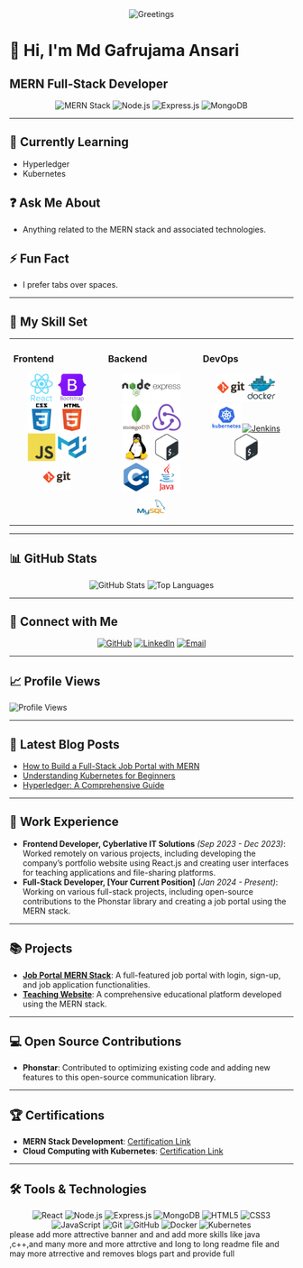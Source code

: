 <div align="center">
  <img src="https://rishavanand.github.io/static/images/greetings.gif" alt="Greetings" width="600" />
</div>

# 👋 Hi, I'm Md Gafrujama Ansari
## MERN Full-Stack Developer

<div align="center">
  <img src="https://img.shields.io/badge/MERN-Stack-61DAFB?style=for-the-badge&logo=react&logoColor=white" alt="MERN Stack" />
  <img src="https://img.shields.io/badge/Node.js-43853D?style=for-the-badge&logo=node-dot-js&logoColor=white" alt="Node.js" />
  <img src="https://img.shields.io/badge/Express.js-404D59?style=for-the-badge&logo=express&logoColor=white" alt="Express.js" />
  <img src="https://img.shields.io/badge/MongoDB-4EA94B?style=for-the-badge&logo=mongodb&logoColor=white" alt="MongoDB" />
</div>

---

## 🌱 Currently Learning

- Hyperledger
- Kubernetes

## ❓ Ask Me About

- Anything related to the MERN stack and associated technologies.

## ⚡ Fun Fact

- I prefer tabs over spaces.

---

## 🚀 My Skill Set

<table>
  <tr>
    <td valign="top" width="33%">
      <h3>Frontend</h3>
      <div align="center">
        <a href="https://reactjs.org/" target="_blank"><img src="https://raw.githubusercontent.com/devicons/devicon/master/icons/react/react-original-wordmark.svg" alt="React" height="50" /></a>
        <a href="https://getbootstrap.com/docs/5.0/getting-started/introduction/" target="_blank"><img src="https://raw.githubusercontent.com/devicons/devicon/master/icons/bootstrap/bootstrap-original-wordmark.svg" alt="Bootstrap" height="50" /></a>
        <a href="https://www.w3schools.com/css/" target="_blank"><img src="https://raw.githubusercontent.com/devicons/devicon/master/icons/css3/css3-original-wordmark.svg" alt="CSS3" height="50" /></a>
        <a href="https://developer.mozilla.org/en-US/docs/Web/HTML" target="_blank"><img src="https://raw.githubusercontent.com/devicons/devicon/master/icons/html5/html5-original-wordmark.svg" alt="HTML5" height="50" /></a>
        <a href="https://www.javascript.com/" target="_blank"><img src="https://raw.githubusercontent.com/devicons/devicon/master/icons/javascript/javascript-original.svg" alt="JavaScript" height="50" /></a>
        <a href="https://mui.com/" target="_blank"><img src="https://raw.githubusercontent.com/devicons/devicon/master/icons/materialui/materialui-original.svg" alt="Material UI" height="50" /></a>
        <a href="https://github.com/" target="_blank"><img src="https://raw.githubusercontent.com/devicons/devicon/master/icons/git/git-original-wordmark.svg" alt="Git" height="50" /></a>
      </div>
    </td>
    <td valign="top" width="33%">
      <h3>Backend</h3>
      <div align="center">
        <a href="https://nodejs.org/" target="_blank"><img src="https://raw.githubusercontent.com/devicons/devicon/master/icons/nodejs/nodejs-original-wordmark.svg" alt="Node.js" height="50" /></a>
        <a href="https://expressjs.com/" target="_blank"><img src="https://raw.githubusercontent.com/devicons/devicon/master/icons/express/express-original-wordmark.svg" alt="Express.js" height="50" /></a>
        <a href="https://www.mongodb.com/" target="_blank"><img src="https://raw.githubusercontent.com/devicons/devicon/master/icons/mongodb/mongodb-original-wordmark.svg" alt="MongoDB" height="50" /></a>
        <a href="https://redux.js.org/" target="_blank"><img src="https://raw.githubusercontent.com/devicons/devicon/master/icons/redux/redux-original.svg" alt="Redux" height="50" /></a>
        <a href="https://www.linux.org/" target="_blank"><img src="https://raw.githubusercontent.com/devicons/devicon/master/icons/linux/linux-original.svg" alt="Linux" height="50" /></a>
        <a href="https://www.gnu.org/software/bash/" target="_blank"><img src="https://raw.githubusercontent.com/devicons/devicon/master/icons/bash/bash-original.svg" alt="Bash" height="50" /></a>
        <a href="https://www.cplusplus.com/" target="_blank"><img src="https://raw.githubusercontent.com/devicons/devicon/master/icons/cplusplus/cplusplus-original.svg" alt="C++" height="50" /></a>
        <a href="https://www.java.com/" target="_blank"><img src="https://raw.githubusercontent.com/devicons/devicon/master/icons/java/java-original-wordmark.svg" alt="Java" height="50" /></a>
        <a href="https://www.mysql.com/" target="_blank"><img src="https://raw.githubusercontent.com/devicons/devicon/master/icons/mysql/mysql-original-wordmark.svg" alt="MySQL" height="50" /></a>
      </div>
    </td>
    <td valign="top" width="33%">
      <h3>DevOps</h3>
      <div align="center">
        <a href="https://git-scm.com/" target="_blank"><img src="https://raw.githubusercontent.com/devicons/devicon/master/icons/git/git-original-wordmark.svg" alt="Git" height="50" /></a>
        <a href="https://www.docker.com/" target="_blank"><img src="https://raw.githubusercontent.com/devicons/devicon/master/icons/docker/docker-original-wordmark.svg" alt="Docker" height="50" /></a>
        <a href="https://kubernetes.io/" target="_blank"><img src="https://raw.githubusercontent.com/devicons/devicon/master/icons/kubernetes/kubernetes-plain-wordmark.svg" alt="Kubernetes" height="50" /></a>
        <a href="https://www.jenkins.io/" target="_blank"><img src="https://raw.githubusercontent.com/devicons/devicon/master/icons/jenkins/jenkins-original-wordmark.svg" alt="Jenkins" height="50" /></a>
        <a href="https://www.gnu.org/software/bash/" target="_blank"><img src="https://raw.githubusercontent.com/devicons/devicon/master/icons/bash/bash-original.svg" alt="Bash" height="50" /></a>
      </div>
    </td>
  </tr>
</table>

---

## 📊 GitHub Stats

<div align="center">
  <img src="https://github-readme-stats.vercel.app/api?username=md-Gafrujama&show_icons=true&count_private=true&hide_border=true&theme=radical" alt="GitHub Stats" />
  <img src="https://github-readme-stats.vercel.app/api/top-langs/?username=md-Gafrujama&layout=compact&hide_border=true&theme=radical" alt="Top Languages" />
</div>

---

## 🔗 Connect with Me

<div align="center">
  <a href="https://github.com/md-Gafrujama" target="_blank"><img src="https://img.shields.io/badge/GitHub-100000?style=for-the-badge&logo=github&logoColor=white" alt="GitHub" /></a>
  <a href="https://linkedin.com/in/md-gafrujama-ansari-a8b401287/" target="_blank"><img src="https://img.shields.io/badge/LinkedIn-0A66C2?style=for-the-badge&logo=linkedin&logoColor=white" alt="LinkedIn" /></a>
  <a href="mailto:mdgafrujama@example.com"><img src="https://img.shields.io/badge/Email-D14836?style=for-the-badge&logo=gmail&logoColor=white" alt="Email" /></a>
</div>

---

## 📈 Profile Views

![Profile Views](https://komarev.com/ghpvc/?username=md-Gafrujama&style=for-the-badge)

---

## 📝 Latest Blog Posts

<!-- BLOG-POST-LIST:START -->
- [How to Build a Full-Stack Job Portal with MERN](https://yourblog.com/job-portal-mern)
- [Understanding Kubernetes for Beginners](https://yourblog.com/kubernetes-beginners)
- [Hyperledger: A Comprehensive Guide](https://yourblog.com/hyperledger-guide)
<!-- BLOG-POST-LIST:END -->

---

## 💼 Work Experience

- **Frontend Developer, Cyberlative IT Solutions** *(Sep 2023 - Dec 2023)*: Worked remotely on various projects, including developing the company’s portfolio website using React.js and creating user interfaces for teaching applications and file-sharing platforms.
- **Full-Stack Developer, [Your Current Position]** *(Jan 2024 - Present)*: Working on various full-stack projects, including open-source contributions to the Phonstar library and creating a job portal using the MERN stack.

---

## 📚 Projects

- **[Job Portal MERN Stack](https://github.com/md-Gafrujama/job-portal)**: A full-featured job portal with login, sign-up, and job application functionalities.
- **[Teaching Website](https://github.com/md-Gafrujama/teaching-website)**: A comprehensive educational platform developed using the MERN stack.

---

## 💻 Open Source Contributions

- **Phonstar**: Contributed to optimizing existing code and adding new features to this open-source communication library.

---

## 🏆 Certifications

- **MERN Stack Development**: [Certification Link](https://example.com/certification)
- **Cloud Computing with Kubernetes**: [Certification Link](https://example.com/certification)

---

## 🛠️ Tools & Technologies

<div align="center">
  <img src="https://img.shields.io/badge/React-20232A?style=for-the-badge&logo=react&logoColor=61DAFB" alt="React" />
  <img src="https://img.shields.io/badge/Node.js-43853D?style=for-the-badge&logo=node.js&logoColor=white" alt="Node.js" />
  <img src="https://img.shields.io/badge/Express.js-404D59?style=for-the-badge&logo=express&logoColor=white" alt="Express.js" />
  <img src="https://img.shields.io/badge/MongoDB-4EA94B?style=for-the-badge&logo=mongodb&logoColor=white" alt="MongoDB" />
  <img src="https://img.shields.io/badge/HTML5-E34F26?style=for-the-badge&logo=html5&logoColor=white" alt="HTML5" />
  <img src="https://img.shields.io/badge/CSS3-1572B6?style=for-the-badge&logo=css3&logoColor=white" alt="CSS3" />
  <img src="https://img.shields.io/badge/JavaScript-F7DF1E?style=for-the-badge&logo=javascript&logoColor=black" alt="JavaScript" />
  <img src="https://img.shields.io/badge/Git-F05032?style=for-the-badge&logo=git&logoColor=white" alt="Git" />
  <img src="https://img.shields.io/badge/GitHub-181717?style=for-the-badge&logo=github&logoColor=white" alt="GitHub" />
  <img src="https://img.shields.io/badge/Docker-2496ED?style=for-the-badge&logo=docker&logoColor=white" alt="Docker" />
  <img src="https://img.shields.io/badge/Kubernetes-326CE5?style=for-the-badge&logo=kubernetes&logoColor=white" alt="Kubernetes" />
</div>
please add more attrective banner and and add more skills like java  ,c++,and many more and more attrctive and long to long readme file and may more atrrective and removes blogs part and provide full 
